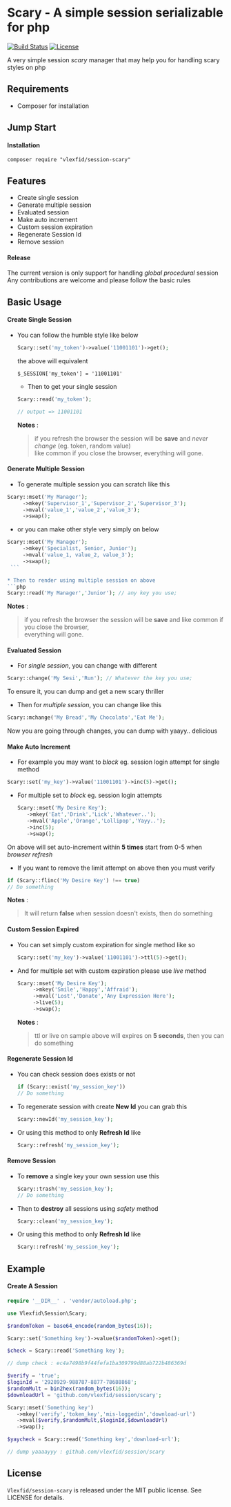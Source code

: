 Scary - A simple session serializable for php
======================================================

[![Build Status](https://img.shields.io/travis/vlexfid/encryption.svg?style=flat-square)](https://travis-ci.com/vlexfid/encryption)
[![License](http://img.shields.io/:license-mit-blue.svg?style=flat-square)](http://doge.mit-license.org)  

A very simple session *_scary_* manager that may help you for handling scary styles on php

## Requirements
* Composer for installation

## Jump Start

#### Installation
```
composer require "vlexfid/session-scary"
```

## Features
* Create single session
* Generate multiple session
* Evaluated session
* Make auto increment
* Custom session expiration
* Regenerate Session Id
* Remove session

#### Release
The current version is only support for handling _global procedural_ session    
Any contributions are welcome and please follow the basic rules

## Basic Usage

#### Create Single Session
* You can follow the humble style like below
  ```php
  Scary::set('my_token')->value('11001101')->get();
  ```
  the above will equivalent

  `$_SESSION['my_token'] = '11001101'`

  * Then to get your single session
  ```php
  Scary::read('my_token');
  
  // output => 11001101
  ```
  
  **Notes** : 
	 > if you refresh the browser the session will be **save** and _never change_ (eg. token, random value)  
    like common if you close the browser, everything will gone.

#### Generate Multiple Session
   * To generate multiple session you can scratch like this
   ```php
   Scary::mset('My Manager');
        ->mkey('Supervisor_1','Supervisor_2','Supervisor_3');
        ->mval('value_1','value_2','value_3');
        ->swap();
   ```
   * or you can make other style very simply on below
   ```php
   Scary::mset('My Manager');
        ->mkey('Specialist, Senior, Junior');
        ->mval('value_1, value_2, value_3');
        ->swap();
    ```

  * Then to render using multiple session on above
  ```php
  Scary::read('My Manager','Junior'); // any key you use; 
  ```

  **Notes** : 
  > if you refresh the browser the session will be **save** and like common if you close the browser,  
  everything will gone.

#### Evaluated Session
   * For _single session_, you can change with different
   ```php
   Scary::change('My Sesi','Run'); // Whatever the key you use; 
   ```
   
   To ensure it, you can dump and get a new scary thriller

   * Then for _multiple session_, you can change like this
   ```php
   Scary::mchange('My Bread','My Chocolato','Eat Me');
   ```
   Now you are going through changes, you can dump with yaayy.. delicious

#### Make Auto Increment
   * For example you may want to _block_ eg. session login attempt for single method
   ```php
   Scary::set('my_key')->value('11001101')->inc(5)->get();
   ```

   * For multiple set to _block_ eg. session login attempts
      ```php
      Scary::mset('My Desire Key');
         ->mkey('Eat','Drink','Lick','Whatever..');
         ->mval('Apple','Orange','Lollipop','Yayy..');
         ->inc(5);
         ->swap();
      ```

   On above will set auto-increment within **5 times** start from 0-5 when _browser refresh_

   * If you want to remove the limit attempt on above then you must verify
   ```php
   if (Scary::flinc('My Desire Key') !== true) 
   // Do something
   ```
   **Notes** : 
   > It will return **false** when session doesn't exists, then do something 

#### Custom Session Expired

* You can set simply custom expiration for single method like so
   ```php
   Scary::set('my_key')->value('11001101')->ttl(5)->get();
   ```
* And for multiple set with custom expiration please use *_live_* method
   ```php
   Scary::mset('My Desire Key');
        ->mkey('Smile','Happy','Affraid');
        ->mval('Lost','Donate','Any Expression Here');
        ->live(5);
        ->swap();
   ```
   **Notes** : 
   > ttl or live on sample above will expires on **5 seconds**, then you can do something

#### Regenerate Session Id

* You can check session does exists or not
   ```php
   if (Scary::exist('my_session_key'))
   // Do something
   ```
* To regenerate session with create **New Id** you can grab this
   ```php
   Scary::newId('my_session_key');
   ```
* Or using this method to only **Refresh Id** like
   ```php
   Scary::refresh('my_session_key');
   ```

#### Remove Session

* To **remove** a single key your own session use this
   ```php
   Scary::trash('my_session_key');
   // Do something
   ```
* Then to **destroy** all sessions using _safety_ method
   ```php
   Scary::clean('my_session_key');
   ```
* Or using this method to only **Refresh Id** like
   ```php
   Scary::refresh('my_session_key');
   ```

## Example

#### Create A Session

```php
require '__DIR__' . 'vendor/autoload.php';

use Vlexfid\Session\Scary;

$randomToken = base64_encode(random_bytes(16));

Scary::set('Something key')->value($randomToken)->get();

$check = Scary::read('Something key');

// dump check : ec4a7498b9f44fefa1ba309799d88ab722b486369d

$verify = 'true';
$loginId = '2928929-988787-8877-78688868';
$randomMult = bin2hex(random_bytes(16));
$downloadUrl = 'github.com/vlexfid/session/scary';

Scary::mset('Something key')
   ->mkey('verify','token_key','mis-loggedin','download-url')
   ->mval($verify,$randomMult,$loginId,$downloadUrl)
   ->swap();

$yaycheck = Scary::read('Something key','download-url');

// dump yaaaayyy : github.com/vlexfid/session/scary
```
## License

`Vlexfid/session-scary` is released under the MIT public license. See LICENSE for details.